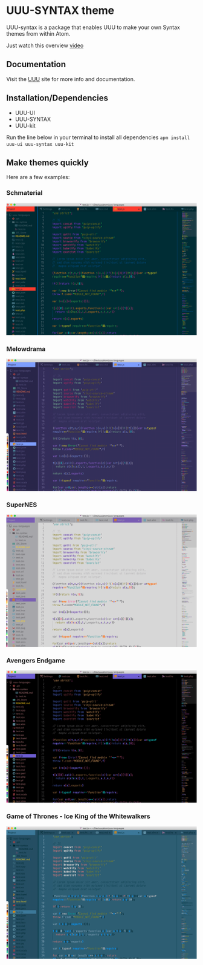 # UUU-SYNTAX theme

UUU-syntax is a package that enables UUU to make your own Syntax themes from within Atom.

Just watch this overview [video](https://youtu.be/C2N2O3WR-3U)

## Documentation
Visit the [UUU](https://uuu.works/docs/) site for more info and documentation.

## Installation/Dependencies
- UUU-UI
- UUU-SYNTAX
- UUU-kit

Run the line below in your terminal to  install all dependencies
`apm install uuu-ui uuu-syntax uuu-kit`


## Make themes quickly

Here are a few examples:

### Schmaterial
![Schmaterial](images/schmaterial-js.png)

### Melowdrama
![Melowdrama](images/mellowdrama-js.png)

### SuperNES
![SuperNES](images/snes-js.png)

### Avengers Endgame
![Avengers Endgame](images/endgame-js.png)

### Game of Thrones - Ice King of the Whitewalkers
![Ice King](images/ww-js.png)
